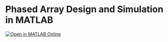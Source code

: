 # Phased Array Design and Simulation in MATLAB 

[![Open in MATLAB Online](https://www.mathworks.com/images/responsive/global/open-in-matlab-online.svg)](https://matlab.mathworks.com/open/github/v1?repo=dsubacius/PhasedArraySystem_workshop)
